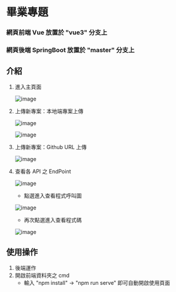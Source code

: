 # 畢業專題

### 網頁前端 Vue 放置於 "vue3" 分支上
### 網頁後端 SpringBoot 放置於 "master" 分支上

## 介紹
1. 進入主頁面

   ![image](https://github.com/b0989596914/Graduate_Project_for_Java/assets/92772248/df18db56-76a2-4f85-b5e9-a6d947b3f533)
  
3. 上傳新專案：本地端專案上傳

   ![image](https://github.com/b0989596914/Graduate_Project_for_Java/assets/92772248/eef0de32-46a8-40a4-adb7-2a0755774903)

   ![image](https://github.com/b0989596914/Graduate_Project_for_Java/assets/92772248/7cbd9505-916b-4be0-b136-5e9dc25ffa73)


4. 上傳新專案：Github URL 上傳

   ![image](https://github.com/b0989596914/Graduate_Project_for_Java/assets/92772248/a41b1a02-3896-4ffa-bd76-04c26617ab40)

5. 查看各 API 之 EndPoint

   ![image](https://github.com/b0989596914/Graduate_Project_for_Java/assets/92772248/531345ae-dde9-43e1-b823-3681a95d9bc4)

     * 點選進入查看程式呼叫圖

     ![image](https://github.com/b0989596914/Graduate_Project_for_Java/assets/92772248/bfd0f0a2-9628-4473-a2fb-424196cdc1a3)

  
     * 再次點選進入查看程式碼

      ![image](https://github.com/b0989596914/Graduate_Project_for_Java/assets/92772248/2a7a379c-b324-4949-ae20-ba2d04fd3b11)


## 使用操作
1. 後端運作
2. 開啟前端資料夾之 cmd
   * 輸入 "npm install" -> "npm run serve" 即可自動開啟使用頁面
